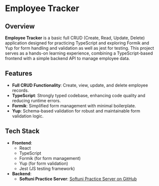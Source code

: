 # Employee Tracker

## Overview

**Employee Tracker** is a basic full CRUD (Create, Read, Update, Delete) application designed for practicing TypeScript and exploring Formik and Yup for form handling and validation as well as jest for testing. This project serves as a hands-on learning experience, combining a TypeScript-based frontend with a simple backend API to manage employee data.

## Features

- **Full CRUD Functionality**: Create, view, update, and delete employee records.
- **TypeScript**: Strongly typed codebase, enhancing code quality and reducing runtime errors.
- **Formik**: Simplified form management with minimal boilerplate.
- **Yup**: Schema-based validation for robust and maintainable form validation logic.

## Tech Stack

- **Frontend**:
  - React
  - TypeScript
  - Formik (for form management)
  - Yup (for form validation)
  - Jest (JS testing framework)
- **Backend**:
  - **Softuni Practice Server**: [Softuni Practice Server on GitHub](https://github.com/softuni-practice-server/softuni-practice-server)
